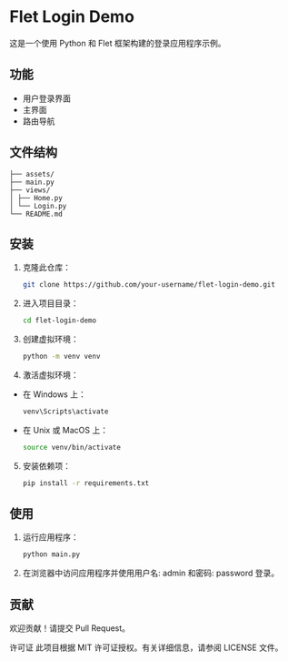 # Flet Login Demo

这是一个使用 Python 和 Flet 框架构建的登录应用程序示例。

## 功能

- 用户登录界面
- 主界面
- 路由导航

## 文件结构
    ├── assets/ 
    ├── main.py 
    ├── views/ 
    │ ├── Home.py 
    │ └── Login.py 
    └── README.md


## 安装

1. 克隆此仓库：
   ```bash
   git clone https://github.com/your-username/flet-login-demo.git
2. 进入项目目录：
    ```bash
    cd flet-login-demo
3. 创建虚拟环境：
    ```bash
    python -m venv venv
4. 激活虚拟环境：
- 在 Windows 上：
    ```bash
    venv\Scripts\activate
- 在 Unix 或 MacOS 上：
    ```bash
    source venv/bin/activate
5. 安装依赖项：
    ```bash
    pip install -r requirements.txt
## 使用
1. 运行应用程序：
    ```bash
    python main.py

2. 在浏览器中访问应用程序并使用用户名: admin 和密码: password 登录。 

## 贡献
欢迎贡献！请提交 Pull Request。

许可证
此项目根据 MIT 许可证授权。有关详细信息，请参阅 LICENSE 文件。